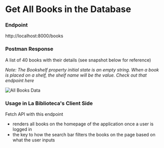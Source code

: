 # Get All Books in the Database

### Endpoint

http://localhost:8000/books

### Postman Response

A list of 40 books with their details (see snapshot below for reference)

*Note: The Bookshelf property initial state is an empty string. When a book is placed on a shelf, the shelf name will be the value. Check out that endpoint here*

![All Books Data](https://user-images.githubusercontent.com/98675776/225170060-26946b77-63ac-4a20-a8d9-4fddad689c0b.png)

### Usage in La Biblioteca's Client Side
Fetch API with this endpoint
- renders all books on the homepage of the application once a user is logged in
- the key to how the search bar filters the books on the page based on what the user inputs

